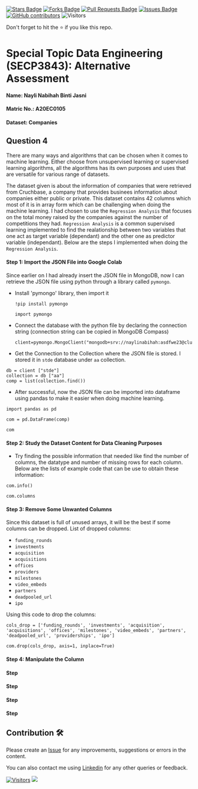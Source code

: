 <a href="https://github.com/drshahizan/SECP3843/stargazers"><img src="https://img.shields.io/github/stars/drshahizan/SECP3843" alt="Stars Badge"/></a>
<a href="https://github.com/drshahizan/SECP3843/network/members"><img src="https://img.shields.io/github/forks/drshahizan/SECP3843" alt="Forks Badge"/></a>
<a href="https://github.com/drshahizan/SECP3843/pulls"><img src="https://img.shields.io/github/issues-pr/drshahizan/SECP3843" alt="Pull Requests Badge"/></a>
<a href="https://github.com/drshahizan/SECP3843/issues"><img src="https://img.shields.io/github/issues/drshahizan/SECP3843" alt="Issues Badge"/></a>
<a href="https://github.com/drshahizan/SECP3843/graphs/contributors"><img alt="GitHub contributors" src="https://img.shields.io/github/contributors/drshahizan/SECP3843?color=2b9348"></a>
![Visitors](https://api.visitorbadge.io/api/visitors?path=https%3A%2F%2Fgithub.com%2Fdrshahizan%2FSECP3843&labelColor=%23d9e3f0&countColor=%23697689&style=flat)

Don't forget to hit the :star: if you like this repo.

# Special Topic Data Engineering (SECP3843): Alternative Assessment

#### Name: Nayli Nabihah Binti Jasni
#### Matric No.: A20EC0105
#### Dataset: Companies

## Question 4

There are many ways and algorithms that can be chosen when it comes to machine learning. Either choose from unsupervised learning or supervised learning algorithms, all the algorithms has its own purposes and uses that are versatile for various range of datasets. 

The dataset given is about the information of companies that were retrieved from Cruchbase, a company that provides businees information about companies either public or private. This dataset contains 42 columns which most of it is in array form which can be challenging when doing the machine learning. I had chosen to use the `Regression Analysis` that focuses on the total money raised by the companies against the number of competitions they had. `Regression Analysis` is a common supervised learning implemented to find the realationship between two variables that  one act as target variable (dependant) and the other one as predictor variable (independant). Below are the steps I implemented when doing the `Regression Analysis`.

#### Step 1: Import the JSON File into Google Colab
Since earlier on I had already insert the JSON file in MongoDB, now I can retrieve the JSON file using python through a library called `pymongo`.

- Install 'pymongo' library, then import it
  ```
  !pip install pymongo

  import pymongo
  ```

- Connect the database with the python file by declaring the connection string (connection string can be copied in MongoDB Compass)
  ```
  client=pymongo.MongoClient("mongodb+srv://naylinabihah:asdfwe23@cluster0.84cybka.mongodb.net/")
  ```

- Get the Connection to the Collection where the JSON file is stored. I stored it in `stde` database under `aa` collection.
```
db = client ["stde"]
collection = db ["aa"]
comp = list(collection.find())
```

- After successful, now the JSON file can be imported into dataframe using pandas to make it easier when doing machine learning.
```
import pandas as pd

com = pd.DataFrame(comp)

com
```

#### Step 2: Study the Dataset Content for Data Cleaning Purposes

- Try finding the possible information that needed like find the number of columns, the datatype and number of missing rows for each column. Below are the lists of example code that can be use to obtain these information:

```
com.info()
```

```
com.columns
```

#### Step 3: Remove Some Unwanted Columns
Since this dataset is full of unused arrays, it will be the best if some columns can be dropped.
List of dropped columns:
- `funding_rounds`
- `investments`
- `acquisition`
- `acquisitions`
- `offices`
- `providers`
- `milestones`
- `video_embeds`
- `partners`
- `deadpooled_url`
- `ipo`

Using this code to drop the columns:
```
cols_drop = ['funding_rounds', 'investments', 'acquisition', 'acquisitions', 'offices', 'milestones', 'video_embeds', 'partners', 'deadpooled_url', 'providerships', 'ipo']

com.drop(cols_drop, axis=1, inplace=True)
```

#### Step 4: Manipulate the Column
#### Step
#### Step
#### Step
#### Step

## Contribution 🛠️
Please create an [Issue](https://github.com/drshahizan/special-topic-data-engineering/issues) for any improvements, suggestions or errors in the content.

You can also contact me using [Linkedin](https://www.linkedin.com/in/drshahizan/) for any other queries or feedback.

[![Visitors](https://api.visitorbadge.io/api/visitors?path=https%3A%2F%2Fgithub.com%2Fdrshahizan&labelColor=%23697689&countColor=%23555555&style=plastic)](https://visitorbadge.io/status?path=https%3A%2F%2Fgithub.com%2Fdrshahizan)
![](https://hit.yhype.me/github/profile?user_id=81284918)




